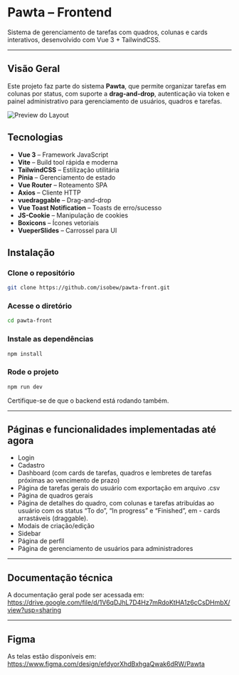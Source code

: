# Pawta – Frontend

Sistema de gerenciamento de tarefas com quadros, colunas e cards interativos, desenvolvido com Vue 3 + TailwindCSS.

---

## Visão Geral

Este projeto faz parte do sistema **Pawta**, que permite organizar tarefas em colunas por status, com suporte a **drag-and-drop**, autenticação via token e painel administrativo para gerenciamento de usuários, quadros e tarefas.

![Preview do Layout](https://www.figma.com/design/efdyorXhdBxhgaQwak6dRW/Pawta)

## Tecnologias

- **Vue 3** – Framework JavaScript
- **Vite** – Build tool rápida e moderna
- **TailwindCSS** – Estilização utilitária
- **Pinia** – Gerenciamento de estado
- **Vue Router** – Roteamento SPA
- **Axios** – Cliente HTTP
- **vuedraggable** – Drag-and-drop
- **Vue Toast Notification** – Toasts de erro/sucesso
- **JS-Cookie** – Manipulação de cookies
- **Boxicons** – Ícones vetoriais
- **VueperSlides** – Carrossel para UI

## Instalação

### Clone o repositório
```bash
git clone https://github.com/isobew/pawta-front.git
```

### Acesse o diretório
```bash
cd pawta-front
```

### Instale as dependências
```bash
npm install
```

### Rode o projeto
```bash
npm run dev
```

Certifique-se de que o backend está rodando também.

---

## Páginas e funcionalidades implementadas até agora
- Login
- Cadastro
- Dashboard (com cards de tarefas, quadros e lembretes de tarefas próximas ao vencimento de prazo)
- Página de tarefas gerais do usuário com exportação em arquivo .csv
- Página de quadros gerais
- Página de detalhes do quadro, com colunas e tarefas atribuídas ao usuário com os status “To do”, “In progress” e “Finished”, em - cards arrastáveis (draggable).
- Modais de criação/edição
- Sidebar
- Página de perfil
- Página de gerenciamento de usuários para administradores

---

## Documentação técnica
A documentação geral pode ser acessada em:
https://drive.google.com/file/d/1V6qDJhL7D4Hz7mRdoKtHA1z6cCsDHmbX/view?usp=sharing

---

## Figma
As telas estão disponíveis em:
https://www.figma.com/design/efdyorXhdBxhgaQwak6dRW/Pawta
